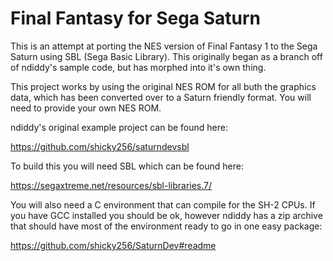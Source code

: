 # Final Fantasy for Sega Saturn
This is an attempt at porting the NES version of Final Fantasy 1 to the Sega Saturn using SBL (Sega Basic Library). This originally began as a branch off of ndiddy's sample code, but has morphed into it's own thing. 

This project works by using the original NES ROM for all buth the graphics data, which has been converted over to a Saturn friendly format. You will need to provide your own NES ROM.

ndiddy's original example project can be found here: 

https://github.com/shicky256/saturndevsbl

To build this you will need SBL which can be found here:

https://segaxtreme.net/resources/sbl-libraries.7/

You will also need a C environment that can compile for the SH-2 CPUs. If you have GCC installed you should be ok, however ndiddy has a zip archive that should have most of the environment ready to go in one easy package:

https://github.com/shicky256/SaturnDev#readme
